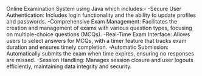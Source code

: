 Online Examination System using Java
which includes:-
-Secure User Authentication: Includes login functionality and the ability to update profiles and passwords.
-Comprehensive Exam Management: Facilitates the creation and management of exams with various question types, focusing on multiple-choice questions (MCQs).
-Real-Time Exam Interface: Allows users to select answers for MCQs, with a timer feature that tracks exam duration and ensures timely completion.
-Automatic Submission: Automatically submits the exam when time expires, ensuring no responses are missed.
-Session Handling: Manages session closure and user logouts efficiently, maintaining data integrity and security.
